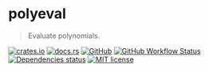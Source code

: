 # polyeval

> Evaluate polynomials.

[![crates.io](https://img.shields.io/crates/v/polyeval?logo=rust)](https://crates.io/crates/polyeval)
[![docs.rs](https://img.shields.io/docsrs/polyeval?logo=docsdotrs)](https://docs.rs/polyeval)
[![GitHub](https://img.shields.io/static/v1?label=github&message=FedericoStra/polyeval&color=brightgreen&logo=github)](https://github.com/FedericoStra/polyeval)
[![GitHub Workflow Status](https://img.shields.io/github/actions/workflow/status/FedericoStra/polyeval/rust.yml?logo=githubactions&logoColor=white)](https://github.com/FedericoStra/polyeval/actions/workflows/rust.yml)
[![Dependencies status](https://deps.rs/repo/github/FedericoStra/polyeval/status.svg)](https://deps.rs/repo/github/FedericoStra/polyeval)
[![MIT license](https://img.shields.io/crates/l/polyeval)](https://choosealicense.com/licenses/mit/)
